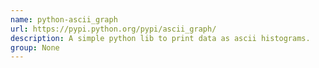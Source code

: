 ```yaml
---
name: python-ascii_graph
url: https://pypi.python.org/pypi/ascii_graph/
description: A simple python lib to print data as ascii histograms.
group: None
---
```

